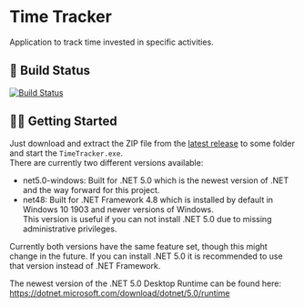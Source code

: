 # Time Tracker
Application to track time invested in specific activities.

## 🚀 Build Status
[![Build Status](https://masch0212.visualstudio.com/MaSch/_apis/build/status/MaSch0212.time-tracker?branchName=main)](https://masch0212.visualstudio.com/MaSch/_build/latest?definitionId=5&branchName=main)

## 🐱‍🏍 Getting Started

Just download and extract the ZIP file from the [latest release](https://github.com/MaSch0212/time-tracker/releases/latest) to some folder and start the `TimeTracker.exe`.<br>
There are currently two different versions available:
- net5.0-windows: Built for .NET 5.0 which is the newest version of .NET and the way forward for this project.<br>
- net48: Built for .NET Framework 4.8 which is installed by default in Windows 10 1903 and newer versions of Windows.<br>
  This version is useful if you can not install .NET 5.0 due to missing administrative privileges.

Currently both versions have the same feature set, though this might change in the future. If you can install .NET 5.0 it is recommended to use that version instead of .NET Framework.

The newest version of the .NET 5.0 Desktop Runtime can be found here: https://dotnet.microsoft.com/download/dotnet/5.0/runtime